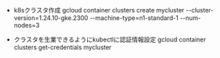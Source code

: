 - k8sクラスタ作成
gcloud container clusters create mycluster --cluster-version=1.24.10-gke.2300 --machine-type=n1-standard-1 --num-nodes=3

- クラスタを生業できるようにkubectlに認証情報設定
gcloud container clusters get-credentials mycluster
